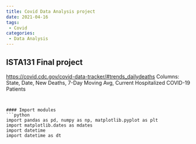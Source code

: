 ```yaml
---
title: Covid Data Analysis project
date: 2021-04-16
tags:
 - Covid
categories: 
 - Data Analysis
---
```



<!-- more -->

## ISTA131 Final project
https://covid.cdc.gov/covid-data-tracker/#trends_dailydeaths
Columns: State, Date, New Deaths, 7-Day Moving Avg, Current Hospitalized COVID-19 Patients

```


#### Import modules
```python
import pandas as pd, numpy as np, matplotlib.pyplot as plt
import matplotlib.dates as mdates
import datetime
import datetime as dt
```


[md-enhance]: https://vuepress-theme-hope.github.io/v2/md-enhance/zh/
